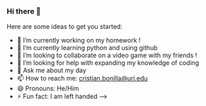 ### Hi there 👋



Here are some ideas to get you started:

- 🔭 I’m currently working on my homework !
- 🌱 I’m currently learning python and using github
- 👯 I’m looking to collaborate on a video game with my friends !
- 🤔 I’m looking for help with expanding my knowledge of coding
- 💬 Ask me about my day
- 📫 How to reach me: cristian.bonilla@uri.edu
- 😄 Pronouns: He/Him
- ⚡ Fun fact: I am left handed
-->
